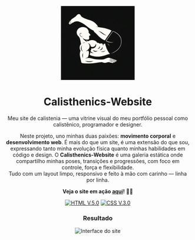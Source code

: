 <div align="center">

<img src="src/images/forearm-manna-icon.png" width="200px" alt="Forearm Manna Icon">

# Calisthenics-Website

Meu site de calistenia — uma vitrine visual do meu portfólio pessoal como calistênico, programador e designer.

Neste projeto, uno minhas duas paixões: **movimento corporal** e **desenvolvimento web**. É mais do que um site, é uma extensão do que sou, expressando tanto minha evolução física quanto minhas habilidades em código e design.
O **Calisthenics-Website** é uma galeria estática onde compartilho minhas poses, transições e progressões, com foco em controle, força e flexibilidade.  
Tudo com um layout limpo, responsivo e feito à mão com carinho — linha por linha.

**Veja o site em ação [aqui](https://abelarduu.github.io/Calisthenics-Portfolio/)!** 💪📸

[![HTML V.5.0](https://img.shields.io/badge/HTML-E34F26?style=for-the-badge&logo=html5&logoColor=white)](https://developer.mozilla.org/en-US/docs/Web/HTML)
[![CSS V.3.0](https://img.shields.io/badge/CSS-1572B6?style=for-the-badge&logo=css3&logoColor=white)](https://developer.mozilla.org/en-US/docs/Web/CSS)

### Resultado
![Interface do site](img/website.gif)
</div>
